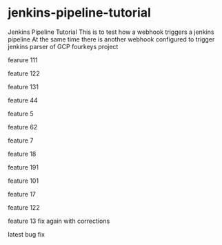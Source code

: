 # jenkins-pipeline-tutorial
Jenkins Pipeline Tutorial
 This is to test how a webhook triggers a jenkins pipeline
 At the same time there is another webhook configured to trigger jenkins parser of GCP fourkeys project

fearure 111

feature 122


feature 131

feature 44

feature 5

feature 62

feature 7

feature 18

feature 191


feature 101


feature 17


feature 122

feature 13 fix again with corrections

latest bug fix
